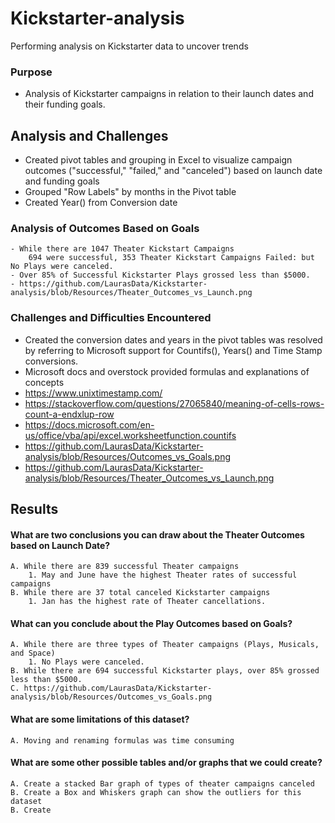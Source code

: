 # Kickstarter-analysis
Performing analysis on Kickstarter data to uncover trends

### Purpose
- Analysis of Kickstarter campaigns in relation to their launch dates and their funding goals.

## Analysis and Challenges
- Created pivot tables and grouping in Excel to visualize campaign outcomes ("successful," "failed," and "canceled") based on launch date and funding goals
- Grouped "Row Labels" by months in the Pivot table
- Created Year() from Conversion date

### Analysis of Outcomes Based on Goals
    - While there are 1047 Theater Kickstart Campaigns
        694 were successful, 353 Theater Kickstart Campaigns Failed: but No Plays were canceled.
    - Over 85% of Successful Kickstarter Plays grossed less than $5000.
    - https://github.com/LaurasData/Kickstarter-analysis/blob/Resources/Theater_Outcomes_vs_Launch.png
       
### Challenges and Difficulties Encountered
- Created the conversion dates and years in the pivot tables was resolved by referring to Microsoft support for Countifs(), Years() and Time Stamp conversions.
- Microsoft docs and overstock provided formulas and explanations of concepts
- https://www.unixtimestamp.com/
- https://stackoverflow.com/questions/27065840/meaning-of-cells-rows-count-a-endxlup-row
- https://docs.microsoft.com/en-us/office/vba/api/excel.worksheetfunction.countifs
- https://github.com/LaurasData/Kickstarter-analysis/blob/Resources/Outcomes_vs_Goals.png
- https://github.com/LaurasData/Kickstarter-analysis/blob/Resources/Theater_Outcomes_vs_Launch.png

## Results

#### What are two conclusions you can draw about the Theater Outcomes based on Launch Date?
    A. While there are 839 successful Theater campaigns
        1. May and June have the highest Theater rates of successful campaigns
    B. While there are 37 total canceled Kickstarter campaigns
        1. Jan has the highest rate of Theater cancellations.
   
#### What can you conclude about the Play Outcomes based on Goals?
    A. While there are three types of Theater campaigns (Plays, Musicals, and Space)
        1. No Plays were canceled.
    B. While there are 694 successful Kickstarter plays, over 85% grossed less than $5000.
    C. https://github.com/LaurasData/Kickstarter-analysis/blob/Resources/Outcomes_vs_Goals.png

#### What are some limitations of this dataset?
    A. Moving and renaming formulas was time consuming

#### What are some other possible tables and/or graphs that we could create?
    A. Create a stacked Bar graph of types of theater campaigns canceled
    B. Create a Box and Whiskers graph can show the outliers for this dataset
    B. Create 
